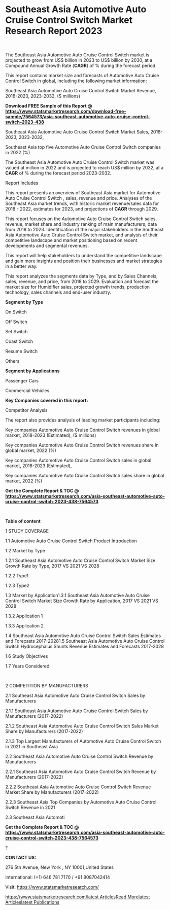 <h1>Southeast Asia Automotive Auto Cruise Control Switch Market Research Report 2023</h1><br/><p>The Southeast Asia Automotive Auto Cruise Control Switch market is projected to grow from US$ billion in 2023 to US$ billion by 2030, at a Compound Annual Growth Rate (<strong>CAGR</strong>) of % during the forecast period.</p>
 
 
 
 <p>This report contains market size and forecasts of Automotive Auto Cruise Control Switch in global, including the following market information:</p>
 
 
 
 <p>Southeast Asia Automotive Auto Cruise Control Switch Market Revenue, 2018-2023, 2023-2032, ($ millions)</p>
 
 
 
 <p><strong>Download FREE Sample of this Report @ <a href="https://www.statsmarketresearch.com/download-free-sample/7564573/asia-southeast-automotive-auto-cruise-control-switch-2023-438">https://www.statsmarketresearch.com/download-free-sample/7564573/asia-southeast-automotive-auto-cruise-control-switch-2023-438</a></strong></p>
 
 
 
 <p>Southeast Asia Automotive Auto Cruise Control Switch Market Sales, 2018-2023, 2023-2032,</p>
 
 
 
 <p>Southeast Asia top five Automotive Auto Cruise Control Switch companies in 2022 (%)</p>
 
 
 
 <p>The Southeast Asia Automotive Auto Cruise Control Switch market was valued at million in 2022 and is projected to reach US$ million by 2032, at a <strong>CAGR</strong> of % during the forecast period 2023-2032.</p>
 
 
 
 <p>Report Includes</p>
 
 
 
 <p>This report presents an overview of Southeast Asia market for Automotive Auto Cruise Control Switch , sales, revenue and price. Analyses of the Southeast Asia market trends, with historic market revenue/sales data for 2018 - 2022, estimates for 2023, and projections of <strong>CAGR</strong> through 2029.</p>
 
 
 
 <p>This report focuses on the Automotive Auto Cruise Control Switch sales, revenue, market share and industry ranking of main manufacturers, data from 2018 to 2023. Identification of the major stakeholders in the Southeast Asia Automotive Auto Cruise Control Switch market, and analysis of their competitive landscape and market positioning based on recent developments and segmental revenues.</p>
 
 
 
 <p>This report will help stakeholders to understand the competitive landscape and gain more insights and position their businesses and market strategies in a better way.</p>
 
 
 
 <p>This report analyzes the segments data by Type, and by Sales Channels, sales, revenue, and price, from 2018 to 2029. Evaluation and forecast the market size for Humidifier sales, projected growth trends, production technology, sales channels and end-user industry.</p>
 
 
 
 <p><strong>Segment by Type</strong></p>
 
 
 
 <p>On Switch</p>
 
 
 
 <p>Off Switch</p>
 
 
 
 <p>Set Switch</p>
 
 
 
 <p>Coast Switch</p>
 
 
 
 <p>Resume Switch</p>
 
 
 
 <p>Others</p>
 
 
 
 <p><strong>Segment <strong><strong>by Applications</strong></strong></strong></p>
 
 
 
 <p>Passenger Cars</p>
 
 
 
 <p>Commercial Vehicles</p>
 
 
 
 <p><strong>Key Companies covered in this report:</strong></p>
 
 
 
 <p>Competitor Analysis</p>
 
 
 
 <p>The report also provides analysis of leading market participants including:</p>
 
 
 
 <p>Key companies Automotive Auto Cruise Control Switch revenues in global market, 2018-2023 (Estimated), ($ millions)</p>
 
 
 
 <p>Key companies Automotive Auto Cruise Control Switch revenues share in global market, 2022 (%)</p>
 
 
 
 <p>Key companies Automotive Auto Cruise Control Switch sales in global market, 2018-2023 (Estimated),</p>
 
 
 
 <p>Key companies Automotive Auto Cruise Control Switch sales share in global market, 2022 (%)</p>
 
 
 
 <div><b>Get the Complete Report & TOC @ <a href="https://www.statsmarketresearch.com/asia-southeast-automotive-auto-cruise-control-switch-2023-438-7564573">https://www.statsmarketresearch.com/asia-southeast-automotive-auto-cruise-control-switch-2023-438-7564573</a></b></div>
 
 
 
 <p><br />
 
 <b>Table of content</b></p>
 
 
 
 <p>1 STUDY COVERAGE<br />
 
 1.1 Automotive Auto Cruise Control Switch Product Introduction<br />
 
 1.2 Market by Type<br />
 
 1.2.1 Southeast Asia Automotive Auto Cruise Control Switch Market Size Growth Rate by Type, 2017 VS 2021 VS 2028<br />
 
 1.2.2 Type1<br />
 
 1.2.3 Type2<br />
 
 1.3 Market by Application1.3.1 Southeast Asia Automotive Auto Cruise Control Switch Market Size Growth Rate by Application, 2017 VS 2021 VS 2028<br />
 
 1.3.2 Application 1<br />
 
 1.3.3 Application 2<br />
 
 1.4 Southeast Asia Automotive Auto Cruise Control Switch Sales Estimates and Forecasts 2017-20281.5 Southeast Asia Automotive Auto Cruise Control Switch Hydrocephalus Shunts Revenue Estimates and Forecasts 2017-2028<br />
 
 1.6 Study Objectives<br />
 
 1.7 Years Considered<br />
 
 <br />
 
 2 COMPETITION BY MANUFACTURERS<br />
 
 2.1 Southeast Asia Automotive Auto Cruise Control Switch Sales by Manufacturers<br />
 
 2.1.1 Southeast Asia Automotive Auto Cruise Control Switch Sales by Manufacturers (2017-2022)<br />
 
 2.1.2 Southeast Asia Automotive Auto Cruise Control Switch Sales Market Share by Manufacturers (2017-2022)<br />
 
 2.1.3 Top Largest Manufacturers of Automotive Auto Cruise Control Switch in 2021 in Southeast Asia<br />
 
 2.2 Southeast Asia Automotive Auto Cruise Control Switch Revenue by Manufacturers<br />
 
 2.2.1 Southeast Asia Automotive Auto Cruise Control Switch Revenue by Manufacturers (2017-2022)<br />
 
 2.2.2 Southeast Asia Automotive Auto Cruise Control Switch Revenue Market Share by Manufacturers (2017-2022)<br />
 
 2.2.3 Southeast Asia Top Companies by Automotive Auto Cruise Control Switch Revenue in 2021<br />
 
 2.3 Southeast Asia Automoti</p>
 
 
 
 <div><b>Get the Complete Report & TOC @ <a href="https://www.statsmarketresearch.com/asia-southeast-automotive-auto-cruise-control-switch-2023-438-7564573">https://www.statsmarketresearch.com/asia-southeast-automotive-auto-cruise-control-switch-2023-438-7564573</a></b></div>
 
 
 
 <p>? </p>
 
 
 
 <p><b>CONTACT US:</b><br />
 
 276 5th Avenue, New York , NY 10001,United States<br />
 
 International: (+1) 646 781 7170 / +91 8087042414<br />
 
 Visit: <a href="https://www.statsmarketresearch.com/">https://www.statsmarketresearch.com/</a><br />
 
 <a href="https://gyeongbokgung.com">https://www.statsmarketresearch.com/</a><a href="https://hallyeomaritime.com">latest Articles</a><a href="https://jingwansa.com">Read More</a><a href="https://nguoiviet.jp/">latest Articles</a><a href="https://www.intelmarketresearch.com/">latest Publications</a></p>